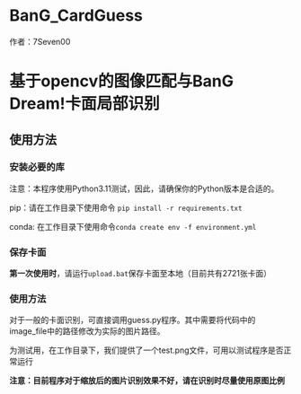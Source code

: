# BanG_CardGuess

作者：7Seven00

# 基于opencv的图像匹配与BanG Dream!卡面局部识别

## 使用方法

### 安装必要的库

注意：本程序使用Python3.11测试，因此，请确保你的Python版本是合适的。

pip：请在工作目录下使用命令 `pip install -r requirements.txt`

conda: 在工作目录下使用命令`conda create env -f environment.yml`

### 保存卡面

**第一次使用时**，请运行`upload.bat`保存卡面至本地（目前共有2721张卡面）

### 使用方法

对于一般的卡面识别，可直接调用guess.py程序。其中需要将代码中的image_file中的路径修改为实际的图片路径。

为测试用，在工作目录下，我们提供了一个test.png文件，可用以测试程序是否正常运行

**注意：目前程序对于缩放后的图片识别效果不好，请在识别时尽量使用原图比例**